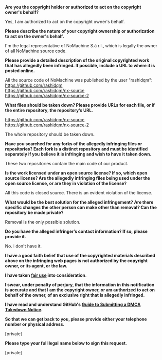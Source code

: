 **Are you the copyright holder or authorized to act on the copyright owner's behalf?**

Yes, I am authorized to act on the copyright owner's behalf.

**Please describe the nature of your copyright ownership or authorization to act on the owner's behalf.**

I'm the legal representative of NoMachine S.à r.l., which is legally the owner of all NoMachine source code.

**Please provide a detailed description of the original copyrighted work that has allegedly been infringed. If possible, include a URL to where it is posted online.**

All the source code of NoMachine was published by the user "rashidqm":  
https://github.com/rashidqm  
https://github.com/rashidqm/nx-source  
https://github.com/rashidqm/nx-source-2

**What files should be taken down? Please provide URLs for each file, or if the entire repository, the repository’s URL.**

https://github.com/rashidqm/nx-source  
https://github.com/rashidqm/nx-source-2

The whole repository should be taken down.

**Have you searched for any forks of the allegedly infringing files or repositories? Each fork is a distinct repository and must be identified separately if you believe it is infringing and wish to have it taken down.**

These two repositories contain the main code of our product.

**Is the work licensed under an open source license? If so, which open source license? Are the allegedly infringing files being used under the open source license, or are they in violation of the license?**

All this code is closed source. There is an evident violation of the license.

**What would be the best solution for the alleged infringement? Are there specific changes the other person can make other than removal? Can the repository be made private?**

Removal is the only possible solution.

**Do you have the alleged infringer’s contact information? If so, please provide it.**

No. I don't have it.

**I have a good faith belief that use of the copyrighted materials described above on the infringing web pages is not authorized by the copyright owner, or its agent, or the law.**

**I have taken <a href="https://www.lumendatabase.org/topics/22">fair use</a> into consideration.**

**I swear, under penalty of perjury, that the information in this notification is accurate and that I am the copyright owner, or am authorized to act on behalf of the owner, of an exclusive right that is allegedly infringed.**

**I have read and understand GitHub's <a href="https://docs.github.com/articles/guide-to-submitting-a-dmca-takedown-notice/">Guide to Submitting a DMCA Takedown Notice</a>.**

**So that we can get back to you, please provide either your telephone number or physical address.**

[private]

**Please type your full legal name below to sign this request.**

[private]
